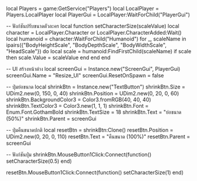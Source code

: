 local Players = game:GetService("Players")
local LocalPlayer = Players.LocalPlayer
local PlayerGui = LocalPlayer:WaitForChild("PlayerGui")

-- ฟังก์ชันปรับขนาดตัวละคร
local function setCharacterSize(scaleValue)
	local character = LocalPlayer.Character or LocalPlayer.CharacterAdded:Wait()
	local humanoid = character:WaitForChild("Humanoid")
	for _, scaleName in ipairs({"BodyHeightScale", "BodyDepthScale", "BodyWidthScale", "HeadScale"}) do
		local scale = humanoid:FindFirstChild(scaleName)
		if scale then
			scale.Value = scaleValue
		end
	end
end

-- UI สร้างหน้าต่าง
local screenGui = Instance.new("ScreenGui", PlayerGui)
screenGui.Name = "Resize_UI"
screenGui.ResetOnSpawn = false

-- ปุ่มย่อขนาด
local shrinkBtn = Instance.new("TextButton")
shrinkBtn.Size = UDim2.new(0, 150, 0, 40)
shrinkBtn.Position = UDim2.new(0, 20, 0, 60)
shrinkBtn.BackgroundColor3 = Color3.fromRGB(40, 40, 40)
shrinkBtn.TextColor3 = Color3.new(1, 1, 1)
shrinkBtn.Font = Enum.Font.GothamBold
shrinkBtn.TextSize = 18
shrinkBtn.Text = "ย่อขนาด (50%)"
shrinkBtn.Parent = screenGui

-- ปุ่มคืนขนาดปกติ
local resetBtn = shrinkBtn:Clone()
resetBtn.Position = UDim2.new(0, 20, 0, 110)
resetBtn.Text = "คืนขนาด (100%)"
resetBtn.Parent = screenGui

-- ฟังก์ชันปุ่ม
shrinkBtn.MouseButton1Click:Connect(function()
	setCharacterSize(0.5)
end)

resetBtn.MouseButton1Click:Connect(function()
	setCharacterSize(1)
end)
